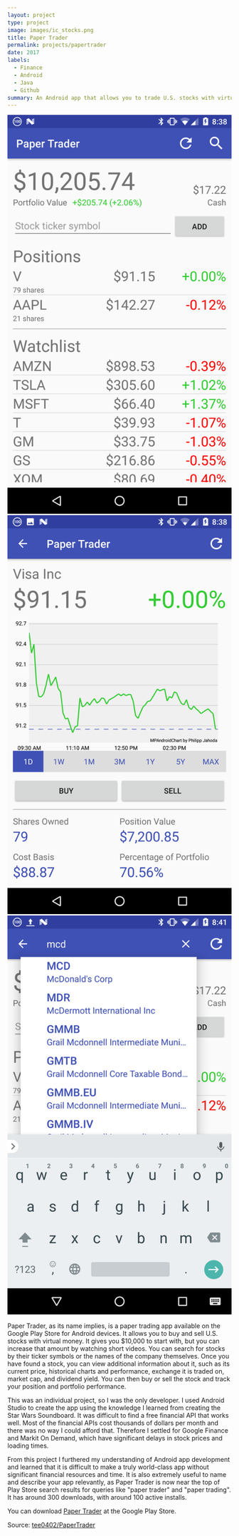 ```yaml
---
layout: project
type: project
image: images/ic_stocks.png
title: Paper Trader
permalink: projects/papertrader
date: 2017
labels:
  - Finance
  - Android
  - Java
  - Github
summary: An Android app that allows you to trade U.S. stocks with virtual money.
---
```


<div class="ui small rounded images">
  <img class="ui image" src="../images/papertrader_screenshot_1.png">
  <img class="ui image" src="../images/papertrader_screenshot_2.png">
  <img class="ui image" src="../images/papertrader_screenshot_3.png">
</div>

Paper Trader, as its name implies, is a paper trading app available on the Google Play Store for Android devices. It allows you to buy and sell U.S. stocks with virtual money. It gives you $10,000 to start with, but you can increase that amount by watching short videos. You can search for stocks by their ticker symbols or the names of the company themselves. Once you have found a stock, you can view additional information about it, such as its current price, historical charts and performance, exchange it is traded on, market cap, and dividend yield. You can then buy or sell the stock and track your position and portfolio performance.

This was an individual project, so I was the only developer. I used Android Studio to create the app using the knowledge I learned from creating the Star Wars Soundboard. It was difficult to find a free financial API that works well. Most of the financial APIs cost thousands of dollars per month and there was no way I could afford that. Therefore I settled for Google Finance and Markit On Demand, which have significant delays in stock prices and loading times.

From this project I furthered my understanding of Android app development and learned that it is difficult to make a truly world-class app without significant financial resources and time. It is also extremely useful to name and describe your app relevantly, as Paper Trader is now near the top of Play Store search results for queries like "paper trader" and "paper trading". It has around 300 downloads, with around 100 active installs.

You can download <a href="https://play.google.com/store/apps/details?id=kesira.papertrader">Paper Trader</a> at the Google Play Store.

Source: <a href="https://github.com/tee0402/PaperTrader"><i class="large github icon "></i>tee0402/PaperTrader</a>


